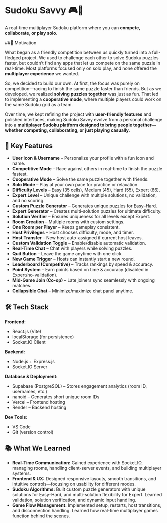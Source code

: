 # Sudoku Savvy 🎮🧩

A real-time multiplayer Sudoku platform where you can **compete, collaborate, or play solo**.

##📌 Motivation

What began as a friendly competition between us quickly turned into a full-fledged project. We used to challenge each other to solve Sudoku puzzles faster, but couldn’t find any apps that let us compete on the same puzzle in real-time. Most platforms focused only on solo play, and none offered the **multiplayer experience** we wanted.

So, we decided to build our own. At first, the focus was purely on competition—racing to finish the same puzzle faster than friends. But as we developed, we realized **solving puzzles together** was just as fun. That led to implementing a **cooperative mode**, where multiple players could work on the same Sudoku grid as a team.

Over time, we kept refining the project with **user-friendly features** and polished interfaces, making Sudoku Savvy evolve from a personal challenge into a **multiplayer Sudoku platform designed to bring people together—whether competing, collaborating, or just playing casually**.



## 🚀 Key Features

* **User Icon & Username** – Personalize your profile with a fun icon and name.
* **Competitive Mode** – Race against others in real-time to finish the puzzle fastest.
* **Cooperative Mode** – Solve the same puzzle together with friends.
* **Solo Mode** – Play at your own pace for practice or relaxation.
* **Difficulty Levels** – Easy (35 cells), Medium (45), Hard (55), Expert (66).
* **Expert Level** – Unique challenge with multiple solutions, no validation, and no scoring.
* **Custom Puzzle Generator** – Generates unique puzzles for Easy–Hard.
* **Expert Generator** – Creates multi-solution puzzles for ultimate difficulty.
* **Solution Verifier** – Ensures uniqueness for all levels except Expert.
* **Room Creation** – Multiple rooms with custom settings.
* **One Room per Player** – Keeps gameplay consistent.
* **Host Privileges** – Host chooses difficulty, mode, and timer.
* **Host Transfer** – New host auto-assigned if current host leaves.
* **Custom Validation Toggle** – Enable/disable automatic validation.
* **Real-Time Chat** – Chat with players while solving puzzles.
* **Quit Button** – Leave the game anytime with one click.
* **New Game Trigger** – Hosts can instantly start a new round.
* **Leaderboard (Competitive)** – Tracks rankings by speed & accuracy.
* **Point System** – Earn points based on time & accuracy (disabled in Expert/no-validation).
* **Mid-Game Join (Co-op)** – Late joiners sync seamlessly with ongoing matches.
* **Collapsible Chat** – Minimize/maximize chat panel anytime.


## 🛠 Tech Stack

**Frontend:**

* React.js (Vite)
* localStorage (for persistence)
* Socket.IO Client

**Backend:**

* Node.js + Express.js
* Socket.IO Server

**Database & Deployment:**

* Supabase (PostgreSQL) – Stores engagement analytics (room ID, usernames, etc.)
* nanoid – Generates short unique room IDs
* Vercel – Frontend hosting
* Render – Backend hosting

**Dev Tools:**

* VS Code
* Git (version control)



## 📚 What We Learned

* **Real-Time Communication:** Gained experience with Socket.IO, managing rooms, handling client-server events, and building multiplayer systems.
* **Frontend & UX:** Designed responsive layouts, smooth transitions, and intuitive controls—focusing on usability for different modes.
* **Sudoku Algorithms:** Built custom puzzle generators with unique solutions for Easy–Hard, and multi-solution flexibility for Expert. Learned validation, solution verification, and dynamic input handling.
* **Game Flow Management:** Implemented setup, restarts, host transitions, and disconnection handling. Learned how real-time multiplayer games function behind the scenes.

